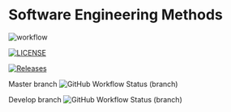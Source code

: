# Software Engineering Methods
![workflow](https://github.com/ChawThiriSoe1779/sem/actions/workflows/main.yml/badge.svg)

[![LICENSE](https://img.shields.io/github/license/ChawThiriSoe1779/sem.svg?style=flat-square)](https://github.com/ChawThiriSoe1779/sem/blob/master/LICENSE)

[![Releases](https://img.shields.io/github/release/ChawThiriSoe1779/sem/all.svg?style=flat-square)](https://github.com/ChawThiriSoe1779/sem/releases)

Master branch ![GitHub Workflow Status (branch)](https://img.shields.io/github/workflow/status/ChawThiriSoe1779/sem/A%20workflow%20for%20my%20Hello%20World%20App/master?style=flat-square)

Develop branch ![GitHub Workflow Status (branch)](https://img.shields.io/github/workflow/status/ChawThiriSoe1779/sem/A%20workflow%20for%20my%20Hello%20World%20App/develop?style=flat-square)
